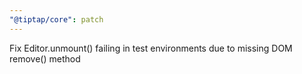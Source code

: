 ```yaml
---
"@tiptap/core": patch
---
```


Fix Editor.unmount() failing in test environments due to missing DOM remove() method